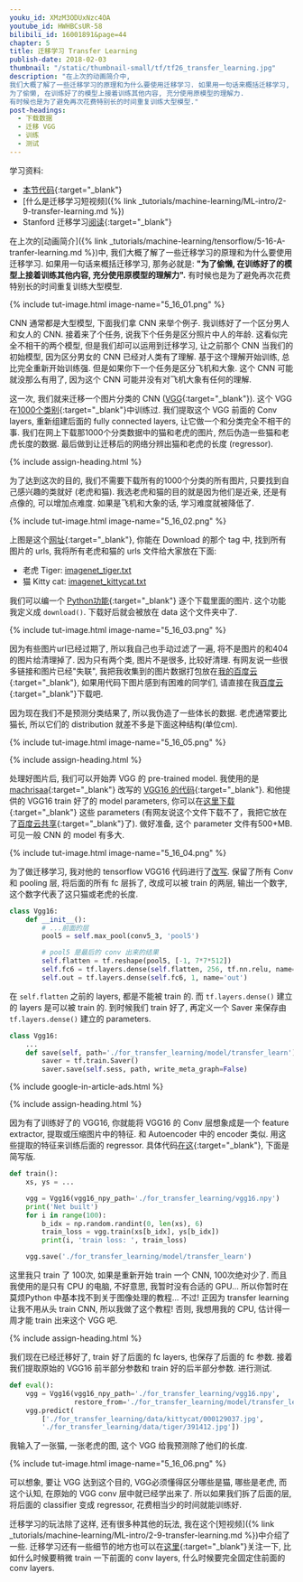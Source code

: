 ```yaml
---
youku_id: XMzM3ODUxNzc4OA
youtube_id: HWHBCsUR-58
bilibili_id: 16001891&page=44
chapter: 5
title: 迁移学习 Transfer Learning
publish-date: 2018-02-03
thumbnail: "/static/thumbnail-small/tf/tf26_transfer_learning.jpg"
description: "在上次的动画简介中,
我们大概了解了一些迁移学习的原理和为什么要使用迁移学习. 如果用一句话来概括迁移学习, 那务必就是:
为了偷懒, 在训练好了的模型上接着训练其他内容, 充分使用原模型的理解力.
有时候也是为了避免再次花费特别长的时间重复训练大型模型."
post-headings:
  - 下载数据
  - 迁移 VGG
  - 训练
  - 测试
---
```



学习资料:
  * [本节代码](https://github.com/MorvanZhou/Tensorflow-Tutorial/blob/master/tutorial-contents/407_transfer_learning.py){:target="_blank"}
  * [什么是迁移学习短视频]({% link _tutorials/machine-learning/ML-intro/2-9-transfer-learning.md %})
  * Stanford 迁移学习[阅读](http://cs231n.github.io/transfer-learning/){:target="_blank"}


在上次的[动画简介]({% link _tutorials/machine-learning/tensorflow/5-16-A-tranfer-learning.md %})中,
我们大概了解了一些迁移学习的原理和为什么要使用迁移学习. 如果用一句话来概括迁移学习, 那务必就是:
**"为了偷懒, 在训练好了的模型上接着训练其他内容, 充分使用原模型的理解力".**
有时候也是为了避免再次花费特别长的时间重复训练大型模型.

{% include tut-image.html image-name="5_16_01.png" %}

CNN 通常都是大型模型, 下面我们拿 CNN 来举个例子. 我训练好了一个区分男人和女人的 CNN.
接着来了个任务, 说我下个任务是区分照片中人的年龄. 这看似完全不相干的两个模型, 但是我们却可以运用到迁移学习,
让之前那个 CNN 当我们的初始模型, 因为区分男女的 CNN 已经对人类有了理解.
基于这个理解开始训练, 总比完全重新开始训练强. 但是如果你下一个任务是区分飞机和大象.
这个 CNN 可能就没那么有用了, 因为这个 CNN 可能并没有对飞机大象有任何的理解.

这一次, 我们就来迁移一个图片分类的 CNN ([VGG](https://arxiv.org/abs/1409.1556){:target="_blank"}).
这个 VGG 在[1000个类别](http://imagenet.stanford.edu/synset){:target="_blank"}中训练过.
我们提取这个 VGG 前面的 Conv layers, 重新组建后面的 fully connected layers, 让它做一个和分类完全不相干的事.
我们在网上下载那1000个分类数据中的猫和老虎的图片, 然后伪造一些猫和老虎长度的数据.
最后做到让迁移后的网络分辨出猫和老虎的长度 (regressor).



{% include assign-heading.html %}

为了达到这次的目的, 我们不需要下载所有的1000个分类的所有图片, 只要找到自己感兴趣的类就好 (老虎和猫).
我选老虎和猫的目的就是因为他们是近亲, 还是有点像的, 可以增加点难度. 如果是飞机和大象的话, 学习难度就被降低了.

{% include tut-image.html image-name="5_16_02.png" %}

上图是这个[网址](http://imagenet.stanford.edu/synset?wnid=n02123394#){:target="_blank"},
你能在 Download 的那个 tag 中, 找到所有图片的 urls, 我将所有老虎和猫的 urls 文件给大家放在下面:

* 老虎 Tiger: [imagenet_tiger.txt](/static/results/tensorflow/imagenet_tiger.txt)
* 猫 Kitty cat: [imagenet_kittycat.txt](/static/results/tensorflow/imagenet_kittycat.txt)

我们可以编一个 [Python功能](https://github.com/MorvanZhou/Tensorflow-Tutorial/blob/master/tutorial-contents/407_transfer_learning.py){:target="_blank"}
逐个下载里面的图片. 这个功能我定义成 `download()`. 下载好后就会被放在 data 这个文件夹中了.

{% include tut-image.html image-name="5_16_03.png" %}

因为有些图片url已经过期了, 所以我自己也手动过滤了一遍, 将不是图片的和404的图片给清理掉了. 因为只有两个类,
图片不是很多, 比较好清理. 有网友说一些很多链接和图片已经"失联", 我把我收集到的图片数据打包放在[我的百度云](https://pan.baidu.com/s/1weg_hw-F9wVjK0J7ldjNZw){:target="_blank"},
如果用代码下图片感到有困难的同学们, 请直接在我[百度云](https://pan.baidu.com/s/1weg_hw-F9wVjK0J7ldjNZw){:target="_blank"}下载吧.

因为现在我们不是预测分类结果了, 所以我伪造了一些体长的数据. 老虎通常要比猫长, 所以它们的 distribution 就差不多是下面这种结构(单位cm).

{% include tut-image.html image-name="5_16_05.png" %}


{% include assign-heading.html %}

处理好图片后, 我们可以开始弄 VGG 的 pre-trained model. 我使用的是[machrisaa](https://github.com/machrisaa/tensorflow-vgg){:target="_blank"} 改写的
[VGG16 的代码](https://github.com/machrisaa/tensorflow-vgg/blob/master/vgg16.py){:target="_blank"}.
和他提供的 VGG16 train 好了的 model parameters, 你可以在[这里下载](https://mega.nz/#!YU1FWJrA!O1ywiCS2IiOlUCtCpI6HTJOMrneN-Qdv3ywQP5poecM){:target="_blank"} 这些 parameters
(有网友说这个文件下载不了，我把它放在了[百度云共享](https://pan.baidu.com/s/1Dnz11zVrpWhKmUIAOm33-w){:target="_blank"}了).
做好准备, 这个 parameter 文件有500+MB.
可见一般 CNN 的 model 有多大.

{% include tut-image.html image-name="5_16_04.png" %}

为了做迁移学习, 我对他的 tensorflow VGG16 代码进行了[改写](https://github.com/MorvanZhou/Tensorflow-Tutorial/blob/master/tutorial-contents/407_transfer_learning.py).
保留了所有 Conv 和 pooling 层, 将后面的所有 fc 层拆了, 改成可以被 train 的两层, 输出一个数字, 这个数字代表了这只猫或老虎的长度.

```python
class Vgg16:
    def __init__():
        # ...前面的层
        pool5 = self.max_pool(conv5_3, 'pool5')

        # pool5 是最后的 conv 出来的结果
        self.flatten = tf.reshape(pool5, [-1, 7*7*512])
        self.fc6 = tf.layers.dense(self.flatten, 256, tf.nn.relu, name='fc6')
        self.out = tf.layers.dense(self.fc6, 1, name='out')
```

在 `self.flatten` 之前的 layers, 都是不能被 train 的. 而 `tf.layers.dense()` 建立的 layers 是可以被 train 的.
到时候我们 train 好了, 再定义一个 Saver 来保存由 `tf.layers.dense()` 建立的 parameters.

```python
class Vgg16:
    ...
    def save(self, path='./for_transfer_learning/model/transfer_learn'):
        saver = tf.train.Saver()
        saver.save(self.sess, path, write_meta_graph=False)
```






{% include google-in-article-ads.html %}

{% include assign-heading.html %}

因为有了训练好了的 VGG16, 你就能将 VGG16 的 Conv 层想象成是一个 feature extractor, 提取或压缩图片中的特征.
和 Autoencoder 中的 encoder 类似.
用这些提取的特征来训练后面的 regressor. 具体代码[在这](https://github.com/MorvanZhou/Tensorflow-Tutorial/blob/master/tutorial-contents/407_transfer_learning.py){:target="_blank"},
下面是简写版.

```python
def train():
    xs, ys = ...

    vgg = Vgg16(vgg16_npy_path='./for_transfer_learning/vgg16.npy')
    print('Net built')
    for i in range(100):
        b_idx = np.random.randint(0, len(xs), 6)
        train_loss = vgg.train(xs[b_idx], ys[b_idx])
        print(i, 'train loss: ', train_loss)

    vgg.save('./for_transfer_learning/model/transfer_learn')
```

这里我只 train 了 100次, 如果是重新开始 train 一个 CNN, 100次绝对少了. 而且我使用的是只有 CPU 的电脑,
不好意思, 我暂时没有合适的 GPU... 所以你暂时在 莫烦Python 中基本找不到关于图像处理的教程... 不过!
正因为 transfer learning 让我不用从头 train CNN, 所以我做了这个教程!
否则, 我想用我的 CPU, 估计得一周才能 train 出来这个 VGG 吧.





{% include assign-heading.html %}

我们现在已经迁移好了, train 好了后面的 fc layers, 也保存了后面的 fc 参数. 接着我们提取原始的 VGG16 前半部分参数和 train 好的后半部分参数.
进行测试.

```python
def eval():
    vgg = Vgg16(vgg16_npy_path='./for_transfer_learning/vgg16.npy',
                restore_from='./for_transfer_learning/model/transfer_learn')
    vgg.predict(
        ['./for_transfer_learning/data/kittycat/000129037.jpg',
        './for_transfer_learning/data/tiger/391412.jpg'])
```

我输入了一张猫, 一张老虎的图, 这个 VGG 给我预测除了他们的长度.

{% include tut-image.html image-name="5_16_06.png" %}

可以想象, 要让 VGG 达到这个目的, VGG必须懂得区分哪些是猫, 哪些是老虎, 而这个认知, 在原始的 VGG conv 层中就已经学出来了.
所以如果我们拆了后面的层, 将后面的 classifier 变成 regressor, 花费相当少的时间就能训练好.

迁移学习的玩法除了这样, 还有很多种其他的玩法, 我在这个[短视频]({% link _tutorials/machine-learning/ML-intro/2-9-transfer-learning.md %})中介绍了一些.
迁移学习还有一些细节的地方也可以在[这里](http://cs231n.github.io/transfer-learning/){:target="_blank"}关注一下,
比如什么时候要稍微 train 一下前面的 conv layers, 什么时候要完全固定住前面的 conv layers.

